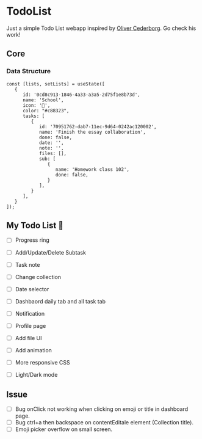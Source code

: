 # TodoList

Just a simple Todo List webapp inspired by [Oliver Cederborg](https://dribbble.com/oliver). 
Go check his work!


## Core

### Data Structure

```JS
const [lists, setLists] = useState([
   {
      id: '0cd8c913-1846-4a33-a3a5-2d75f1e8b73d',
      name: 'School',
      icon: '🦁',
      color: "#c88323",
      tasks: [
         {
            id: '70951762-dab7-11ec-9d64-0242ac120002',
            name: 'Finish the essay collaboration',
            done: false,
            date: '',
            note: '',
            files: [],
            sub: [
               {
                  name: 'Homework class 102',
                  done: false,
               }
            ],
         }
      ],
   }
]);

```

## My Todo List 📝
- [ ] Progress ring
- [ ] Add/Update/Delete Subtask
- [ ] Task note
- [ ] Change collection
- [ ] Date selector
- [ ] Dashbaord daily tab and all task tab
- [ ] Notification
- [ ] Profile page
- [ ] Add file UI
- [ ] Add animation
- [ ] More responsive CSS
- [ ] Light/Dark mode


## Issue
- [ ] Bug onClick not working when clicking on emoji or title in dashboard page.
- [ ] Bug ctrl+a then backspace on contentEditale element (Collection title).
- [ ] Emoji picker overflow on small screen.
